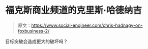 # 福克斯商业频道的克里斯·哈德纳吉

> 原文：<https://www.social-engineer.com/chris-hadnagy-on-foxbusiness-2/>

目标突破会造成更大的破坏吗？